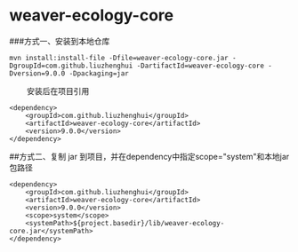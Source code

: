 # weaver-ecology-core

###方式一、安装到本地仓库

```
mvn install:install-file -Dfile=weaver-ecology-core.jar -DgroupId=com.github.liuzhenghui -DartifactId=weaver-ecology-core -Dversion=9.0.0 -Dpackaging=jar
```
        安装后在项目引用
```
<dependency>
    <groupId>com.github.liuzhenghui</groupId>
    <artifactId>weaver-ecology-core</artifactId>
    <version>9.0.0</version>
</dependency>
```

##方式二、复制 jar 到项目，并在dependency中指定scope="system"和本地jar包路径

```
<dependency>
    <groupId>com.github.liuzhenghui</groupId>
    <artifactId>weaver-ecology-core</artifactId>
    <version>9.0.0</version>
    <scope>system</scope>
    <systemPath>${project.basedir}/lib/weaver-ecology-core.jar</systemPath>
</dependency>
```